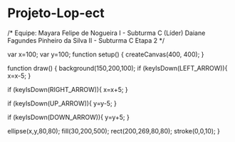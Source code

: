 # Projeto-Lop-ect
/* 
    Equipe: 
        Mayara Felipe de Nogueira I - Subturma C (Líder) 
        Daiane Fagundes Pinheiro da Silva II - Subturma C 
        Etapa 2
*/

var x=100;
var y=100;
function setup() {
  createCanvas(400, 400);
}

function draw() {
  background(150,200,100);
  if (keyIsDown(LEFT_ARROW)){
    x=x-5;
  }

  if (keyIsDown(RIGHT_ARROW)){
    x=x+5;
  }

  if (keyIsDown(UP_ARROW)){
    y=y-5;
  }

  if (keyIsDown(DOWN_ARROW)){
    y=y+5;
  }
	
  
  ellipse(x,y,80,80);
  fill(30,200,500);
  rect(200,269,80,80);
  stroke(0,0,10);
}
